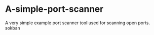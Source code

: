 # A-simple-port-scanner
A very simple example port scanner tool  used for scanning open ports. sokban
